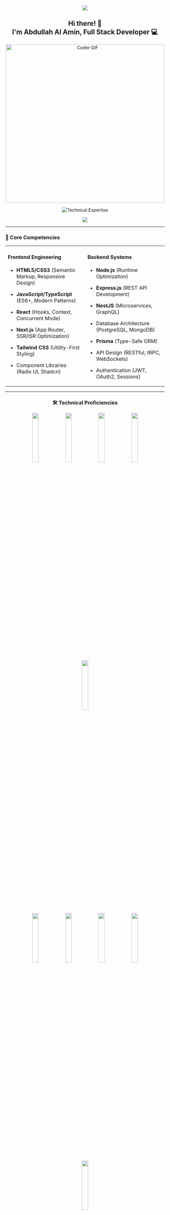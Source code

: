 <!-- GitHub Profile README -->
<div align="center">

  <!-- Minimalist Header -->
  <img src="https://capsule-render.vercel.app/api?type=rect&color=gradient&height=2&section=header" />
  
  <h2 align="center">
    Hi there! 👋  
    <br>I'm Abdullah Al Amin, Full Stack Developer 💻
  </h2>

  <img src="https://media.giphy.com/media/SWoSkN6DxTszqIKEqv/giphy.gif" alt="Coder GIF" width="500" />

  <!-- Typing Animation -->
  <p align="center">
    <img src="https://readme-typing-svg.demolab.com?font=Fira+Code&weight=500&size=18&duration=3800&pause=1200&color=7C3AED&center=true&width=580&lines=TypeScript+Specialist+%E2%96%B8+React+Architecture+%E2%96%B8+NestJS+Systems;Performance-Optimized+Solutions+%E2%96%B8+Enterprise-Grade+Applications" alt="Technical Expertise" />
  </p>

  <img src="https://capsule-render.vercel.app/api?type=rect&color=gradient&height=2" />
</div>

---

### 🚀 Core Competencies

<table align="center">
  <tr>
    <td width="50%" valign="top">

#### Frontend Engineering
- **HTML5/CSS3** (Semantic Markup, Responsive Design)
- **JavaScript/TypeScript** (ES6+, Modern Patterns)
- **React** (Hooks, Context, Concurrent Mode)
- **Next.js** (App Router, SSR/ISR Optimization)
- **Tailwind CSS** (Utility-First Styling)
- Component Libraries (Radix UI, Shadcn)

    </td>
    <td width="50%" valign="top">

#### Backend Systems
- **Node.js** (Runtime Optimization)
- **Express.js** (REST API Development)
- **NestJS** (Microservices, GraphQL)
- Database Architecture (PostgreSQL, MongoDB)
- **Prisma** (Type-Safe ORM)
- API Design (RESTful, tRPC, WebSockets)
- Authentication (JWT, OAuth2, Sessions)

    </td>
  </tr>
</table>

---

<h3 align="center">🛠️ Technical Proficiencies</h3>
<div align="center">
  <img src="https://img.shields.io/badge/HTML5-E34F26?style=for-the-badge&logo=html5&logoColor=white" width="20%" />
  <img src="https://img.shields.io/badge/CSS3-1572B6?style=for-the-badge&logo=css3&logoColor=white" width="20%" />
  <img src="https://img.shields.io/badge/JavaScript-F7DF1E?style=for-the-badge&logo=javascript&logoColor=black" width="20%" />
  <img src="https://img.shields.io/badge/TypeScript-3178C6?style=for-the-badge&logo=typescript&logoColor=white" width="20%" />
  <img src="https://img.shields.io/badge/React-20232A?style=for-the-badge&logo=react&logoColor=61DAFB" width="20%" />
</div>
<br />
<div align="center">
  <img src="https://img.shields.io/badge/Next.js-000000?style=for-the-badge&logo=nextdotjs&logoColor=white" width="20%" />
  <img src="https://img.shields.io/badge/Tailwind_CSS-38B2AC?style=for-the-badge&logo=tailwind-css&logoColor=white" width="20%" />
  <img src="https://img.shields.io/badge/Node.js-339933?style=for-the-badge&logo=nodedotjs&logoColor=white" width="20%" />
  <img src="https://img.shields.io/badge/Express.js-000000?style=for-the-badge&logo=express&logoColor=white" width="20%" />
  <img src="https://img.shields.io/badge/NestJS-E0234E?style=for-the-badge&logo=nestjs&logoColor=white" width="20%" />
</div>
<br />
<div align="center">
  <img src="https://img.shields.io/badge/PostgreSQL-4169E1?style=for-the-badge&logo=postgresql&logoColor=white" width="20%" />
  <img src="https://img.shields.io/badge/MongoDB-47A248?style=for-the-badge&logo=mongodb&logoColor=white" width="20%" />
  <img src="https://img.shields.io/badge/Prisma-2D3748?style=for-the-badge&logo=prisma&logoColor=white" width="20%" />
</div>



---

### 📈 GitHub Stats & Activity

<p align="center">
  <img src="https://github-readme-streak-stats.herokuapp.com?user=Abdullh1111&theme=react&hide_border=true&background=000000&stroke=6cf2c0&fire=fddf67&sideLabels=6cf2c0&currStreakNum=6cf2c0&ring=6cf2c0&currStreakLabel=fddf67&sideNums=fddf67" />
  <br />
  <img src="https://github-readme-stats.vercel.app/api/top-langs/?username=Abdullh1111&layout=compact&theme=react&hide_border=true&bg_color=000000&title_color=6cf2c0&text_color=fddf67" />
  <br />
  <img src="https://github-readme-activity-graph.vercel.app/graph?username=Abdullh1111&bg_color=000000&color=6cf2c0&line=fddf67&point=fddf67&area=true&hide_border=true" />
</p>


---

### 💼 Professional Contact

<div align="center">
  <a href="mailto:abdullah4474032@gmail.com">
    <img src="https://img.shields.io/badge/Email-Contact_Me-D14836?style=for-the-badge&logo=gmail&logoColor=white" />
  </a>
  <a href="https://www.linkedin.com/in/abdullah-al-amin-b14480306/" target="_blank">
    <img src="https://img.shields.io/badge/LinkedIn-Connect-0A66C2?style=for-the-badge&logo=linkedin&logoColor=white" />
  </a>
  <a href="https://abdullah-chi-cyan.vercel.app/" target="_blank">
    <img src="https://img.shields.io/badge/Portfolio-View_My_Work-000000?style=for-the-badge&logo=vercel&logoColor=white" />
  </a>
</div>


<!-- Minimalist Footer -->
<div align="center">
  <img src="https://capsule-render.vercel.app/api?type=rect&color=gradient&height=2" />
  <p>Systems Engineering · Technical Excellence · Scalable Solutions</p>
</div>
